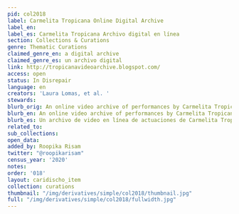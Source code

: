 ```yaml
---
pid: col2018
label: Carmelita Tropicana Online Digital Archive
label_en:
label_es: Carmelita Tropicana Archivo digital en línea
section: Collections & Curations
genre: Thematic Curations
claimed_genre_en: a digital archive
claimed_genre_es: un archivo digital
link: http://tropicanavideoarchive.blogspot.com/
access: open
status: In Disrepair
language: en
creators: 'Laura Lomas, et al. '
stewards:
blurb_orig: An online video archive of performances by Carmelita Tropicana
blurb_en: An online video archive of performances by Carmelita Tropicana
blurb_es: Un archivo de video en línea de actuaciones de Carmelita Tropicana.
related_to:
sub_collections:
open_data:
added_by: Roopika Risam
twitter: "@roopikarisam"
census_year: '2020'
notes:
order: '018'
layout: caridischo_item
collection: curations
thumbnail: "/img/derivatives/simple/col2018/thumbnail.jpg"
full: "/img/derivatives/simple/col2018/fullwidth.jpg"
---
```

